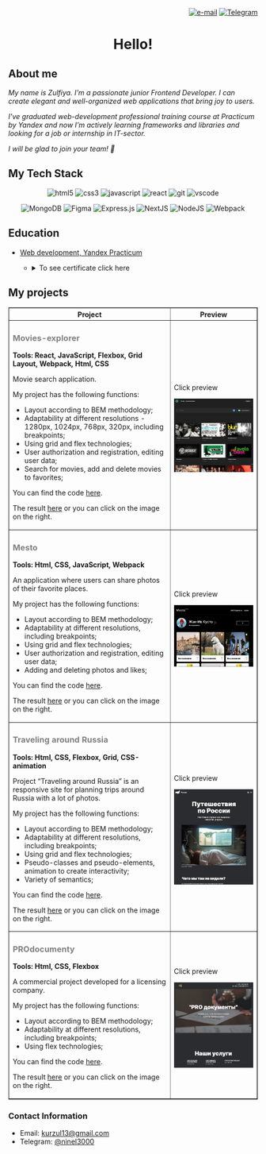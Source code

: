 <p align="right">
    <a href="mailto:kurzul13@gmail.com"> <img align="" src="https://img.shields.io/badge/Gmail-D14836?style=for-the-badge&logo=gmail&logoColor=white" alt="e-mail" height="30"/></a>
    <a href="https://t.me/ninel3000"> <img align="" src="https://img.shields.io/badge/Telegram-1E90FF?style=for-the-badge&logo=Telegram&logoColor=FFFFFF" alt="Telegram" height="30"/></a>
</p>

<h1 align="center">Hello!</h1>

<h2>
About me
</h2>
<p><i>My name is Zulfiya. I'm a passionate junior Frontend Developer. I can create elegant and well-organized web applications that bring joy to users.</i></p>
<p><i>I've graduated web-development professional training course at Practicum by Yandex and now I’m actively learning frameworks and libraries and looking for a job or internship in IT-sector.</i></p>
<p><i>I will be glad to join your team! 👋</i></p>

<h2>
 My Tech Stack
</h2>
<p align="center">
<img src="https://img.shields.io/badge/html5-%23E34F26.svg?style=for-the-badge&logo=html5&logoColor=white" alt="html5" height="30"/>
<img src="https://img.shields.io/badge/css3-%231572B6.svg?style=for-the-badge&logo=css3&logoColor=white" alt="css3" height="30"/>
<img src="https://img.shields.io/badge/javascript-%23323330.svg?style=for-the-badge&logo=javascript&logoColor=%23F7DF1E" alt="javascript" height="30"/>
<img src="https://img.shields.io/badge/react-%2320232a.svg?style=for-the-badge&logo=react&logoColor=%2361DAFB" alt="react" height="30"/>
<img src="https://img.shields.io/badge/git-%23F05033.svg?style=for-the-badge&logo=git&logoColor=white" alt="git" height="30"/>
<img src="https://img.shields.io/badge/Visual%20Studio%20Code-0078d7.svg?style=for-the-badge&logo=visual-studio-code&logoColor=white" alt="vscode" height="30"/>
</p>
<p align="center">
<img src="https://img.shields.io/badge/MongoDB-%234ea94b.svg?style=for-the-badge&logo=mongodb&logoColor=white" alt="MongoDB"/>
<img src="https://img.shields.io/badge/figma-%23F24E1E.svg?style=for-the-badge&logo=figma&logoColor=white" alt="Figma"/>
<img src="https://img.shields.io/badge/express.js-%23404d59.svg?style=for-the-badge&logo=express&logoColor=%2361DAFB" alt="Express.js"/>
<img src="https://img.shields.io/badge/Next-black?style=for-the-badge&logo=next.js&logoColor=white" alt="NextJS"/>
<img src="https://img.shields.io/badge/node.js-6DA55F?style=for-the-badge&logo=node.js&logoColor=white" alt="NodeJS"/>
<img src="https://img.shields.io/badge/webpack-%238DD6F9.svg?style=for-the-badge&logo=webpack&logoColor=black" alt="Webpack"/>
</p>

<h2>Education</h2>
    
<ul>
     <li> <a href="https://practicum.yandex.ru/web/" target="_blank">Web development, Yandex Practicum</a></li>
<ul>
     <li><details><summary>To see certificate click here</summary>
     <img src="./images/Kurmanaeva.jpg" alt="Certificate" height="800"/>
     </details>
     </li>
   </ul>
</ul>

<h2>My projects</h2>

<table border="1">

  <tr>
    <th>Project</th>
    <th width="35%">Preview</th>
  </tr>

 <tr>
    <td>
      <h3 style="color: grey">Movies-explorer</h3>
      <p><strong>Tools: React, JavaScript, Flexbox, Grid Layout, Webpack, Html, CSS</strong></p>
      <p>Movie search application.</p>
      <p>My project has the following functions: </p>
      <ul>
        <li>Layout according to BEM methodology;</li>
        <li>Adaptability at different resolutions - 1280px, 1024px, 768px, 320px, including breakpoints;</li>
        <li>Using grid and flex technologies;</li>
        <li>User authorization and registration, editing user data;</li>
        <li>Search for movies, add and delete movies to favorites;</li>        
      </ul>
      <p>You can find the code <a href="https://github.com/ZulfiyaKurmanaeva/movies-explorer-frontend" target="_blank">here</a>.</p>
      <p>The result <a href="https://diplomov.nomoreparties.sbs/" target="_blank">here</a> or you can click on the image on the right.</p> 
    </td>
    <td>
      <p>Click preview</p>
      <a href="https://diplomov.nomoreparties.sbs/"><img src="./images/movies-explorer.jpg" alt="Movies-explorer preview"/></a>
    </td>
  </tr>

 <tr>
    <td>
      <h3 style="color: grey">Mesto</h3>
      <p><strong>Tools: Html, CSS, JavaScript, Webpack</strong></p>
      <p>An application where users can share photos of their favorite places.</p>
      <p>My project has the following functions: </p>
      <ul>
        <li>Layout according to BEM methodology;</li>
        <li>Adaptability at different resolutions, including breakpoints;</li>
        <li>Using grid and flex technologies;</li>
        <li>User authorization and registration, editing user data;</li>
        <li>Adding and deleting photos and likes;</li>        
      </ul>
      <p>You can find the code <a href="https://github.com/ZulfiyaKurmanaeva/react-mesto-api-full-gha/" target="_blank">here</a>.</p>
      <p>The result <a href="https://uno.nomoredomains.rocks/" target="_blank">here</a> or you can click on the image on the right.</p> 
    </td>
    <td>
      <p>Click preview</p>
      <a href="https://uno.nomoredomains.rocks/"><img src="./images/mesto.jpg" alt="Mesto preview"></a>
    </td>
  </tr>

  <tr>
    <td>
      <h3 style="color: grey">Traveling around Russia</h3>
      <p><strong>Tools: Html, CSS, Flexbox, Grid, CSS-animation</strong></p>
      <p>Project “Traveling around Russia” is an responsive site for planning trips around Russia with a lot of photos.</p>
      <p>My project has the following functions: </p>
      <ul>
        <li>Layout according to BEM methodology;</li>
        <li>Adaptability at different resolutions, including breakpoints;</li>
        <li>Using grid and flex technologies;</li>
        <li>Pseudo-classes and pseudo-elements, animation to create interactivity;</li>
        <li>Variety of semantics;</li>        
      </ul>
      <p>You can find the code <a href="https://github.com/ZulfiyaKurmanaeva/russian-travel" target="_blank">here</a>.</p>
      <p>The result <a href="https://zulfiyakurmanaeva.github.io/russian-travel/index.html" target="_blank">here</a> or you can click on the image on the right.</p> 
    </td>
    <td>
      <p>Click preview</p>
      <a href="https://zulfiyakurmanaeva.github.io/russian-travel/index.html"><img src="./images/travelRussia.jpg" alt="Travel around Russia preview"></a>
    </td>
  </tr>

<tr>
    <td>
      <h3 style="color: grey">PROdocumenty</h3>
      <p><strong>Tools: Html, CSS, Flexbox</strong></p>
      <p>A commercial project developed for a licensing company.</p>
      <p>My project has the following functions: </p>
      <ul>
        <li>Layout according to BEM methodology;</li>
        <li>Adaptability at different resolutions, including breakpoints;</li>
        <li>Using flex technologies;</li>        
      </ul>
      <p>You can find the code <a href="https://github.com/ZulfiyaKurmanaeva/PROdocumenty/" target="_blank">here</a>.</p>
      <p>The result <a href="https://zulfiyakurmanaeva.github.io/PROdocumenty/" target="_blank">here</a> or you can click on the image on the right.</p> 
    </td>
    <td>
      <p>Click preview</p>
      <a href="https://zulfiyakurmanaeva.github.io/PROdocumenty/"><img src="./images/prodocumenty.jpg" alt="Mesto preview"></a>
    </td>
</tr>

  </table>

<h3>Contact Information</h3>

- Email: kurzul13@gmail.com
- Telegram: [@ninel3000](https://t.me/ninel3000)

